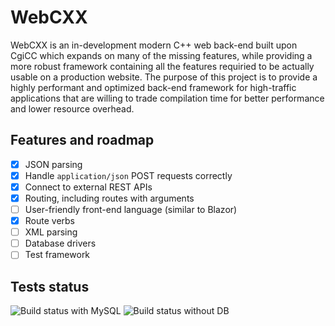 # WebCXX
WebCXX is an in-development modern C++ web back-end built upon CgiCC which expands on many of the missing features, while providing a more robust framework containing all the features requiried to be actually usable on a production website.
The purpose of this project is to provide a highly performant and optimized back-end framework for high-traffic applications that are willing to trade compilation time for better performance and lower resource overhead.

## Features and roadmap
- [x] JSON parsing
- [x] Handle `application/json` POST requests correctly
- [x] Connect to external REST APIs
- [x] Routing, including routes with arguments
- [ ] User-friendly front-end language (similar to Blazor)
- [x] Route verbs
- [ ] XML parsing
- [ ] Database drivers
- [ ] Test framework

## Tests status
![Build status with MySQL](https://github.com/devcore96/webcxx/actions/workflows/build-mysql.yml/badge.svg)
![Build status without DB](https://github.com/devcore96/webcxx/actions/workflows/build-no-db.yml/badge.svg)

